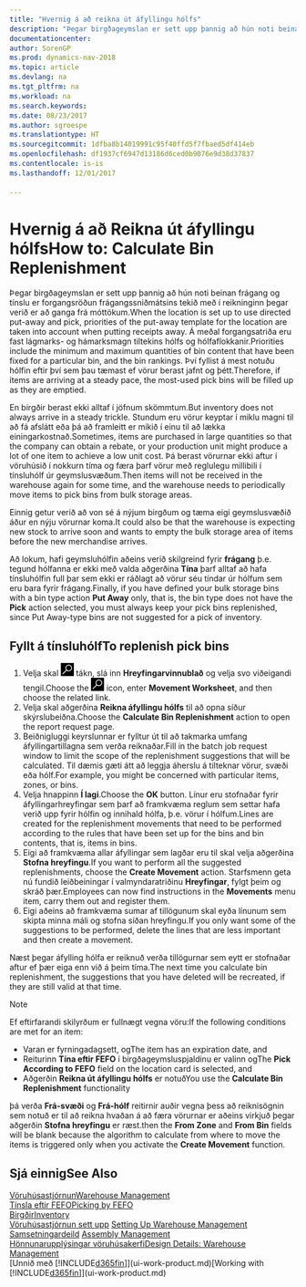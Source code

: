 ```yaml
---
title: "Hvernig á að reikna út áfyllingu hólfs"
description: "Þegar birgðageymslan er sett upp þannig að hún noti beinan frágang og tínslu er forgangsröðun frágangssniðmátsins tekið með í reikninginn þegar verið er að ganga frá móttökum."
documentationcenter: 
author: SorenGP
ms.prod: dynamics-nav-2018
ms.topic: article
ms.devlang: na
ms.tgt_pltfrm: na
ms.workload: na
ms.search.keywords: 
ms.date: 08/23/2017
ms.author: sgroespe
ms.translationtype: HT
ms.sourcegitcommit: 1dfba8b14019991c95f40ffd5f7fbaed5df414eb
ms.openlocfilehash: df1937cf6947d13186d6ced0b9076e9d38d37837
ms.contentlocale: is-is
ms.lasthandoff: 12/01/2017

---
```

# <a name="how-to-calculate-bin-replenishment"></a><span data-ttu-id="d4508-103">Hvernig á að Reikna út áfyllingu hólfs</span><span class="sxs-lookup"><span data-stu-id="d4508-103">How to: Calculate Bin Replenishment</span></span>
<span data-ttu-id="d4508-104">Þegar birgðageymslan er sett upp þannig að hún noti beinan frágang og tínslu er forgangsröðun frágangssniðmátsins tekið með í reikninginn þegar verið er að ganga frá móttökum.</span><span class="sxs-lookup"><span data-stu-id="d4508-104">When the location is set up to use directed put-away and pick, priorities of the put-away template for the location are taken into account when putting receipts away.</span></span> <span data-ttu-id="d4508-105">Á meðal forgangsatriða eru fast lágmarks- og hámarksmagn tiltekins hólfs og hólfaflokkanir.</span><span class="sxs-lookup"><span data-stu-id="d4508-105">Priorities include the minimum and maximum quantities of bin content that have been fixed for a particular bin, and the bin rankings.</span></span> <span data-ttu-id="d4508-106">Því fyllist á mest notuðu hólfin eftir því sem þau tæmast ef vörur berast jafnt og þétt.</span><span class="sxs-lookup"><span data-stu-id="d4508-106">Therefore, if items are arriving at a steady pace, the most-used pick bins will be filled up as they are emptied.</span></span>  

<span data-ttu-id="d4508-107">En birgðir berast ekki alltaf í jöfnum skömmtum.</span><span class="sxs-lookup"><span data-stu-id="d4508-107">But inventory does not always arrive in a steady trickle.</span></span> <span data-ttu-id="d4508-108">Stundum eru vörur keyptar í miklu magni til að fá afslátt eða þá að framleitt er mikið í einu til að lækka einingarkostnað.</span><span class="sxs-lookup"><span data-stu-id="d4508-108">Sometimes, items are purchased in large quantities so that the company can obtain a rebate, or your production unit might produce a lot of one item to achieve a low unit cost.</span></span> <span data-ttu-id="d4508-109">Þá berast vörurnar ekki aftur í vöruhúsið í nokkurn tíma og færa þarf vörur með reglulegu millibili í tínsluhólf úr geymslusvæðum.</span><span class="sxs-lookup"><span data-stu-id="d4508-109">Then items will not be received in the warehouse again for some time, and the warehouse needs to periodically move items to pick bins from bulk storage areas.</span></span>  

<span data-ttu-id="d4508-110">Einnig getur verið að von sé á nýjum birgðum og tæma eigi geymslusvæðið áður en nýju vörurnar koma.</span><span class="sxs-lookup"><span data-stu-id="d4508-110">It could also be that the warehouse is expecting new stock to arrive soon and wants to empty the bulk storage area of items before the new merchandise arrives.</span></span>  

<span data-ttu-id="d4508-111">Að lokum, hafi geymsluhólfin aðeins verið skilgreind fyrir **frágang** þ.e. tegund hólfanna er ekki með valda aðgerðina **Tína** þarf alltaf að hafa tínsluhólfin full þar sem ekki er ráðlagt að vörur séu tíndar úr hólfum sem eru bara fyrir frágang.</span><span class="sxs-lookup"><span data-stu-id="d4508-111">Finally, if you have defined your bulk storage bins with a bin type action **Put Away** only, that is, the bin type does not have the **Pick** action selected, you must always keep your pick bins replenished, since Put Away-type bins are not suggested for a pick of inventory.</span></span>  

## <a name="to-replenish-pick-bins"></a><span data-ttu-id="d4508-112">Fyllt á tínsluhólf</span><span class="sxs-lookup"><span data-stu-id="d4508-112">To replenish pick bins</span></span>  
1.  <span data-ttu-id="d4508-113">Velja skal ![Leit að síðu eða skýrslu](media/ui-search/search_small.png "Leit að síðu eða skýrslu táknið") tákn, slá inn **Hreyfingarvinnublað** og velja svo viðeigandi tengil.</span><span class="sxs-lookup"><span data-stu-id="d4508-113">Choose the ![Search for Page or Report](media/ui-search/search_small.png "Search for Page or Report icon") icon, enter **Movement Worksheet**, and then choose the related link.</span></span>  
2.  <span data-ttu-id="d4508-114">Velja skal aðgerðina **Reikna áfyllingu hólfs** til að opna síður skýrslubeiðna.</span><span class="sxs-lookup"><span data-stu-id="d4508-114">Choose the **Calculate Bin Replenishment** action to open the report request page.</span></span>  
3.  <span data-ttu-id="d4508-115">Beiðnigluggi keyrslunnar er fylltur út til að takmarka umfang áfyllingartillagna sem verða reiknaðar.</span><span class="sxs-lookup"><span data-stu-id="d4508-115">Fill in the batch job request window to limit the scope of the replenishment suggestions that will be calculated.</span></span> <span data-ttu-id="d4508-116">Til dæmis gæti átt að leggja áherslu á tilteknar vörur, svæði eða hólf.</span><span class="sxs-lookup"><span data-stu-id="d4508-116">For example, you might be concerned with particular items, zones, or bins.</span></span>  
4.  <span data-ttu-id="d4508-117">Velja hnappinn **Í lagi**.</span><span class="sxs-lookup"><span data-stu-id="d4508-117">Choose the **OK** button.</span></span> <span data-ttu-id="d4508-118">Línur eru stofnaðar fyrir áfyllingarhreyfingar sem þarf að framkvæma reglum sem settar hafa verið upp fyrir hólfin og innihald hólfa, þ.e. vörur í hólfum.</span><span class="sxs-lookup"><span data-stu-id="d4508-118">Lines are created for the replenishment movements that need to be performed according to the rules that have been set up for the bins and bin contents, that is, items in bins.</span></span>  
5.  <span data-ttu-id="d4508-119">Eigi að framkvæma allar áfyllingar sem lagðar eru til skal velja aðgerðina **Stofna hreyfingu**.</span><span class="sxs-lookup"><span data-stu-id="d4508-119">If you want to perform all the suggested replenishments, choose the **Create Movement** action.</span></span> <span data-ttu-id="d4508-120">Starfsmenn geta nú fundið leiðbeiningar í valmyndaratriðinu **Hreyfingar**, fylgt þeim og skráð þær.</span><span class="sxs-lookup"><span data-stu-id="d4508-120">Employees can now find instructions in the **Movements** menu item, carry them out and register them.</span></span>  
6.  <span data-ttu-id="d4508-121">Eigi aðeins að framkvæma sumar af tillögunum skal eyða línunum sem skipta minna máli og stofna síðan hreyfingu.</span><span class="sxs-lookup"><span data-stu-id="d4508-121">If you only want some of the suggestions to be performed, delete the lines that are less important and then create a movement.</span></span>  

<span data-ttu-id="d4508-122">Næst þegar áfylling hólfa er reiknuð verða tillögurnar sem eytt er stofnaðar aftur ef þær eiga enn við á þeim tíma.</span><span class="sxs-lookup"><span data-stu-id="d4508-122">The next time you calculate bin replenishment, the suggestions that you have deleted will be recreated, if they are still valid at that time.</span></span>  

> [!NOTE]  
>  <span data-ttu-id="d4508-123">Ef eftirfarandi skilyrðum er fullnægt vegna vöru:</span><span class="sxs-lookup"><span data-stu-id="d4508-123">If the following conditions are met for an item:</span></span>  
>   
>  -   <span data-ttu-id="d4508-124">Varan er fyrningadagsett, og</span><span class="sxs-lookup"><span data-stu-id="d4508-124">The item has an expiration date, and</span></span>  
> -   <span data-ttu-id="d4508-125">Reiturinn **Tína eftir FEFO** í birgðageymsluspjaldinu er valinn og</span><span class="sxs-lookup"><span data-stu-id="d4508-125">The **Pick According to FEFO** field on the location card is selected, and</span></span>  
> -   <span data-ttu-id="d4508-126">Aðgerðin **Reikna út áfyllingu hólfs** er notuð</span><span class="sxs-lookup"><span data-stu-id="d4508-126">You use the **Calculate Bin Replenishment** functionality</span></span>  
>   
>  <span data-ttu-id="d4508-127">þá verða **Frá-svæði** og **Frá-hólf** reitirnir auðir vegna þess að reiknisögnin sem notuð er til að reikna hvaðan á að færa vörurnar er aðeins virkjuð þegar aðgerðin **Stofna hreyfingu** er ræst.</span><span class="sxs-lookup"><span data-stu-id="d4508-127">then the **From Zone** and **From Bin** fields will be blank because the algorithm to calculate from where to move the items is triggered only when you activate the **Create Movement** function.</span></span>  

## <a name="see-also"></a><span data-ttu-id="d4508-128">Sjá einnig</span><span class="sxs-lookup"><span data-stu-id="d4508-128">See Also</span></span>  
[<span data-ttu-id="d4508-129">Vöruhúsastjórnun</span><span class="sxs-lookup"><span data-stu-id="d4508-129">Warehouse Management</span></span>](warehouse-manage-warehouse.md)  
[<span data-ttu-id="d4508-130">Tínsla eftir FEFO</span><span class="sxs-lookup"><span data-stu-id="d4508-130">Picking by FEFO</span></span>](warehouse-picking-by-fefo.md)  
[<span data-ttu-id="d4508-131">Birgðir</span><span class="sxs-lookup"><span data-stu-id="d4508-131">Inventory</span></span>](inventory-manage-inventory.md)  
<span data-ttu-id="d4508-132">[Vöruhúsastjórnun sett upp](warehouse-setup-warehouse.md)   </span><span class="sxs-lookup"><span data-stu-id="d4508-132">[Setting Up Warehouse Management](warehouse-setup-warehouse.md)   </span></span>  
<span data-ttu-id="d4508-133">[Samsetningardeild](assembly-assemble-items.md)  </span><span class="sxs-lookup"><span data-stu-id="d4508-133">[Assembly Management](assembly-assemble-items.md)  </span></span>  
[<span data-ttu-id="d4508-134">Hönnunarupplýsingar vöruhúsakerfi</span><span class="sxs-lookup"><span data-stu-id="d4508-134">Design Details: Warehouse Management</span></span>](design-details-warehouse-management.md)  
<span data-ttu-id="d4508-135">[Unnið með [!INCLUDE[d365fin](includes/d365fin_md.md)]](ui-work-product.md)</span><span class="sxs-lookup"><span data-stu-id="d4508-135">[Working with [!INCLUDE[d365fin](includes/d365fin_md.md)]](ui-work-product.md)</span></span>

